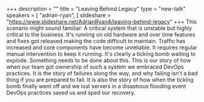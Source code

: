 +++
description = ""
title = "Leaving Behind Legacy"
type = "new-talk"
speakers = [
        "adrian-ryan",
]
slideshare = "https://www.slideshare.net/AdrianRyan4/leaving-behind-legacy"
+++
This scenario might sound familiar: A critical system that is unstable but highly critical to the business. It's running on old hardware and over time features and fixes got released making the code difficult to maintain. Traffic has increased and core components have become unreliable. It requires regular manual intervention to keep it running. It's clearly a ticking bomb waiting to explode. Something needs to be done about this. This is our story of how when our team got ownership of such a system we embraced DevOps practices. It is the story of failures along the way, and why failing isn't a bad thing if you are prepared to fail. It is also the story of how when the ticking bomb finally went off and we lost servers in a disastrous flooding event DevOps practices saved us and sped our recovery.